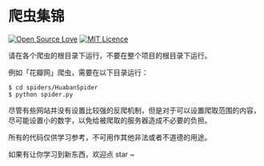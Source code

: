 # 爬虫集锦

[![Open Source Love](https://badges.frapsoft.com/os/v2/open-source.svg?v=103)](https://github.com/ellerbrock/open-source-badges/) [![MIT Licence](https://badges.frapsoft.com/os/mit/mit.png?v=103)](https://opensource.org/licenses/mit-license.php)

请在各个爬虫的根目录下运行，不要在整个项目的根目录下运行。

例如「花瓣网」爬虫，需要在以下目录运行：

```
$ cd spiders/HuabanSpider
$ python spider.py
```

尽管有些网站并没有设置比较强的反爬机制，但是对于可以设置爬取范围的内容，尽可能设置小的数字，以免给被爬取的服务器造成不必要的负担。

所有的代码仅供学习参考，不可用作其他非法或者不道德的用途。

如果有让你学习到新东西，欢迎点 star ~